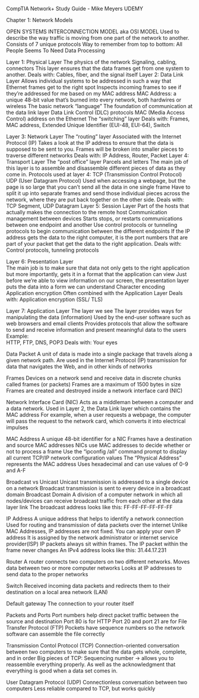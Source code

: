 
CompTIA Network+ Study Guide  - Mike Meyers UDEMY

Chapter 1: Network Models

OPEN SYSTEMS INTERCONNECTION MODEL aka OSI MODEL
Used to describe the way traffic is moving from one part of the network to another.
Consists of 7 unique protocols 
Way to remember from top to bottom:
All People Seems To Need Data Processing

Layer 1: Physical Layer
	The physics of the network
		Signaling, cabling, connectors
	This layer ensures that the data frames get from one system to another.
	Deals with:
		Cables, fiber, and the signal itself
Layer 2: Data Link Layer
	Allows individual systems to be addressed in such a way that Ethernet frames get to the right spot
		Inspects incoming frames to see if they’re addressed for me based on my MAC address
MAC Address: a unique 48-bit value that’s burned into every network, both hardwires or wireless
The basic network “language”
	The foundation of communication at the data link layer
Data Link Control (DLC) protocols
	MAC (Media Access Control) address on the Ethernet
The “switching” layer
Deals with:
Frames, MAC address, Extended Unique Identifier (EUI-48, EUI-64), Switch

Layer 3: Network Layer
	The “routing” layer
Associated with the Internet Protocol (IP)
	Takes a look at the IP address to ensure that the data is supposed to be sent to you.
		Frames will be broken into smaller pieces to traverse different networks 
	Deals with:
		IP Address, Router, Packet
Layer 4: Transport Layer
	The “post office” layer
		Parcels and letters
	The main job of this layer is to assemble and disassemble different pieces of data as they come in. 
	Protocols used at layer 4:
		TCP (Transmission Control Protocol)
		UDP (User Datagram Protocol)
Used when accessing a webpage, but the page is so large that you can’t send all the data in one single frame
Have to split it up into separate frames and send those individual pieces across the network, where they are put back together on the other side. 
	Deals with:
		TCP Segment, UDP Datagram
Layer 5: Session Layer
	Part of the hosts that actually makes the connection to the remote host
Communication management between devices
	Starts stops, or restarts communications between one endpoint and another
Use control protocols or tunneling protocols to begin communication between the different endpoints
If the IP address gets the data to the right computer, it is the port numbers that are part of your packet that get the data to the right application. 
Deals with:
		Control protocols, tunneling protocols
  
Layer 6: Presentation Layer		
The main job is to make sure that data not only gets to the right application but more importantly, gets it in a format that the application can view
Just before we’re able to view information on our screen, the presentation layer puts the data into a form we can understand
Character encoding
Application encryption 
Often combined with the Application Layer
Deals with:
	Application encryption (SSL/ TLS)

Layer 7: Application Layer
	The layer we see 
The layer provides ways for manipulating the data (information) 
Used by the end-user software such as web browsers and email clients
Provides protocols that allow the software to send and receive information and present meaningful data to the users
	Example:	
HTTP, FTP, DNS, POP3
	Deals with:
		Your eyes

Data Packet
A unit of data is made into a single package that travels along a given network path. 
Are used in the Internet Protocol (IP) transmission for data that navigates the Web, and in other kinds of networks

Frames
Devices on a network send and receive data in discrete chunks called frames (or packets)
	Frames are a maximum of 1500 bytes in size
Frames are created and destroyed inside a network interface card (NIC)

Network Interface Card (NIC)
Acts as a middleman between a computer and a data network. 
Used in Layer 2, the Data Link layer which contains the MAC address
For example, when a user requests a webpage, the computer will pass the request to the network card, which converts it into electrical impulses

MAC Address
A unique 48-bit identifier for a NIC
Frames have a destination and source MAC addresses
NICs use MAC addresses to decide whether or not to process a frame
Use the “ipconfig /all” command prompt to display all current TCP/IP network configuration values 
	The “Physical Address” represents the MAC address
Uses hexadecimal and can use values of 0-9 and A-F

Broadcast vs Unicast
Unicast transmission is addressed to a single device on a network
Broadcast transmission is sent to every device in a broadcast domain
	Broadcast Domain
A division of a computer network in which all nodes/devices can receive broadcast traffic from each other at the data layer link
	The broadcast address looks like this:
		FF-FF-FF-FF-FF-FF

IP Address
A unique address that helps to identify a network connection
Used for routing and transmission of data packets over the internet
Unlike MAC Addresses, IP addresses are not fixed. You can apply your own IP address
	It is assigned by the network administrator or internet service provider(ISP)
IP packets always sit within frames. 
	The IP packet within the frame never changes 
An IPv4 address looks like this: 31.44.17.231

Router
A router connects two computers on two different networks.
Moves data between two or more computer networks
Looks at IP addresses to send data to the proper networks 

Switch
Received incoming data packets and redirects them to their destination on a local area network (LAN)

Default gateway
The connection to your router itself


Packets and Ports
Port numbers help direct packet traffic between the source and destination
Port 80 is for HTTP
Port 20 and port 21 are for File Transfer Protocol (FTP)
Pockets have sequence numbers so the network software can assemble the file correctly

Transmission Contol Protocol (TCP)
Connection-oriented conversation between two computers to make sure that the data gets whole, complete, and in order 
Big pieces of TCP:
Sequencing number → allows you to reassemble everything properly. As well as the acknowledgment that everything is good when a data set comes in. 

User Datagram Protocol (UDP)
Connectionless conversation between two computers
Less reliable compared to TCP, but works quickly
